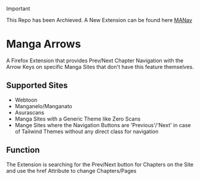 > [!IMPORTANT]
> This Repo has been Archieved.
> A New Extension can be found here
> [MANav](https://github.com/m-grohs/MANav)

# Manga Arrows

A Firefox Extension that provides Prev/Next Chapter Navigation with the Arrow Keys on specific Manga Sites that don't have this feature themselves.

## Supported Sites

-   Webtoon
-   Manganelo/Manganato
-   Asurascans
-   Manga Sites with a Generic Theme like Zero Scans
-   Mange Sites where the Navigation Buttons are 'Previous'/'Next' in case of Tailwind Themes without any direct class for navigation

## Function

The Extension is searching for the Prev/Next button for Chapters on the Site and use the href Attribute to change Chapters/Pages
